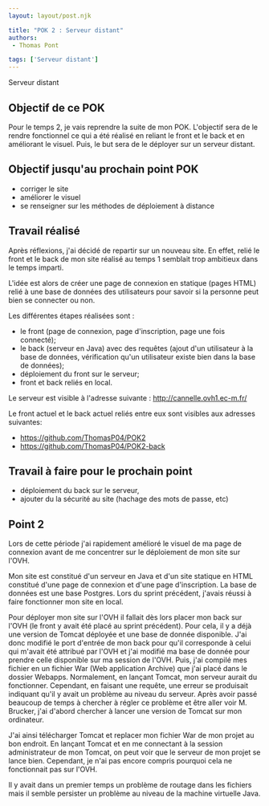 ```yaml
---
layout: layout/post.njk

title: "POK 2 : Serveur distant"
authors:
 - Thomas Pont

tags: ['Serveur distant']
---
```


<!-- Début Résumé -->

Serveur distant
<!-- Fin Résumé -->

## Objectif de ce POK

Pour le temps 2, je vais reprendre la suite de mon POK. L'objectif sera de le rendre fonctionnel ce qui a été réalisé en reliant le front et le back et en améliorant le visuel. Puis, le but sera de le déployer sur un serveur distant.

## Objectif jusqu'au prochain point POK

- corriger le site
- améliorer le visuel
- se renseigner sur les méthodes de déploiement à distance

## Travail réalisé

Après réflexions, j'ai décidé de repartir sur un nouveau site. En effet, relié le front et le back de mon site réalisé au temps 1 semblait trop ambitieux dans le temps imparti.

L'idée est alors de créer une page de connexion en statique (pages HTML) relié à une base de données des utilisateurs pour savoir si la personne peut bien se connecter ou non.

Les différentes étapes réalisées sont :
- le front (page de connexion, page d'inscription, page une fois connecté);
- le back (serveur en Java) avec des requêtes (ajout d'un utilisateur à la base de données, vérification qu'un utilisateur existe bien dans la base de données);
- déploiement du front sur le serveur;
- front et back reliés en local.

Le serveur est visible à l'adresse suivante : http://cannelle.ovh1.ec-m.fr/

Le front actuel et le back actuel reliés entre eux sont visibles aux adresses suivantes:
- https://github.com/ThomasP04/POK2
- https://github.com/ThomasP04/POK2-back

## Travail à faire pour le prochain point

- déploiement du back sur le serveur,
- ajouter du la sécurité au site (hachage des mots de passe, etc)

## Point 2

Lors de cette période j'ai rapidement amélioré le visuel de ma page de connexion avant de me concentrer sur le déploiement de mon site sur l'OVH.

Mon site est constitué d'un serveur en Java et d'un site statique en HTML constitué d'une page de connexion et d'une page d'inscription. La base de données est une base Postgres. Lors du sprint précédent, j'avais réussi à faire fonctionner mon site en local.

Pour déployer mon site sur l'OVH il fallait dès lors placer mon back sur l'OVH (le front y avait été placé au sprint précédent). Pour cela, il y a déjà une version de Tomcat déployée et une base de donnée disponible.
J'ai donc modifié le port d'entrée de mon back pour qu'il corresponde à celui qui m'avait été attribué par l'OVH et j'ai modifié ma base de donnée pour prendre celle disponible sur ma session de l'OVH. Puis, j'ai compilé mes fichier en un fichier War (Web application Archive) que j'ai placé dans le dossier Webapps. Normalement, en lançant Tomcat, mon serveur aurait du fonctionner. Cependant, en faisant une requête, une erreur se produisait indiquant qu'il y avait un problème au niveau du serveur.
Après avoir passé beaucoup de temps à chercher à régler ce problème et être aller voir M. Brucker, j'ai d'abord chercher à lancer une version de Tomcat sur mon ordinateur.

J'ai ainsi télécharger Tomcat et replacer mon fichier War de mon projet au bon endroit. En lançant Tomcat et en me connectant à la session administrateur de mon Tomcat, on peut voir que le serveur de mon projet se lance bien. Cependant, je n'ai pas encore compris pourquoi cela ne fonctionnait pas sur l'OVH.

Il y avait dans un premier temps un problème de routage dans les fichiers mais il semble persister un problème au niveau de la machine virtuelle Java.
